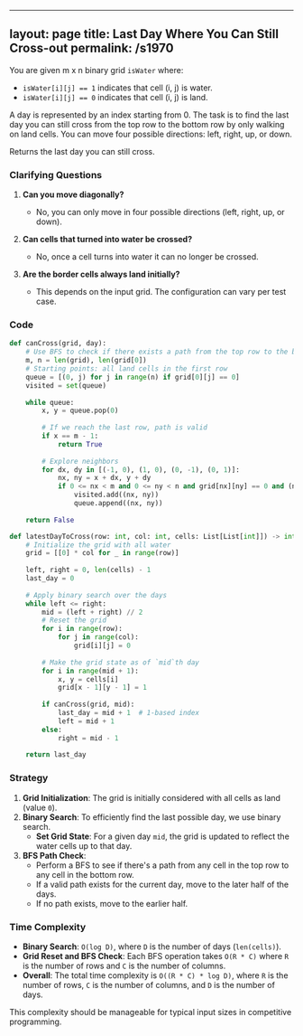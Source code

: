
---
layout: page
title:  Last Day Where You Can Still Cross-out
permalink: /s1970
---

You are given m x n binary grid `isWater` where:

- `isWater[i][j] == 1` indicates that cell (i, j) is water.
- `isWater[i][j] == 0` indicates that cell (i, j) is land.

A day is represented by an index starting from 0. The task is to find the last day you can still cross from the top row to the bottom row by only walking on land cells. You can move four possible directions: left, right, up, or down.

Returns the last day you can still cross.

### Clarifying Questions

1. **Can you move diagonally?**
   - No, you can only move in four possible directions (left, right, up, or down).

2. **Can cells that turned into water be crossed?**
   - No, once a cell turns into water it can no longer be crossed.

3. **Are the border cells always land initially?**
   - This depends on the input grid. The configuration can vary per test case.

### Code

```python
def canCross(grid, day):
    # Use BFS to check if there exists a path from the top row to the bottom row
    m, n = len(grid), len(grid[0])
    # Starting points: all land cells in the first row
    queue = [(0, j) for j in range(n) if grid[0][j] == 0]
    visited = set(queue)
    
    while queue:
        x, y = queue.pop(0)
        
        # If we reach the last row, path is valid
        if x == m - 1:
            return True
        
        # Explore neighbors
        for dx, dy in [(-1, 0), (1, 0), (0, -1), (0, 1)]:
            nx, ny = x + dx, y + dy
            if 0 <= nx < m and 0 <= ny < n and grid[nx][ny] == 0 and (nx, ny) not in visited:
                visited.add((nx, ny))
                queue.append((nx, ny))
    
    return False

def latestDayToCross(row: int, col: int, cells: List[List[int]]) -> int:
    # Initialize the grid with all water
    grid = [[0] * col for _ in range(row)]
    
    left, right = 0, len(cells) - 1
    last_day = 0
    
    # Apply binary search over the days
    while left <= right:
        mid = (left + right) // 2
        # Reset the grid
        for i in range(row):
            for j in range(col):
                grid[i][j] = 0
        
        # Make the grid state as of `mid`th day
        for i in range(mid + 1):
            x, y = cells[i]
            grid[x - 1][y - 1] = 1
        
        if canCross(grid, mid):
            last_day = mid + 1  # 1-based index
            left = mid + 1
        else:
            right = mid - 1
    
    return last_day
```

### Strategy

1. **Grid Initialization**: The grid is initially considered with all cells as land (value `0`).
2. **Binary Search**: To efficiently find the last possible day, we use binary search.
    - **Set Grid State**: For a given day `mid`, the grid is updated to reflect the water cells up to that day.
3. **BFS Path Check**: 
    - Perform a BFS to see if there's a path from any cell in the top row to any cell in the bottom row.
    - If a valid path exists for the current day, move to the later half of the days.
    - If no path exists, move to the earlier half.

### Time Complexity

- **Binary Search**: `O(log D)`, where `D` is the number of days (`len(cells)`).
- **Grid Reset and BFS Check**: Each BFS operation takes `O(R * C)` where `R` is the number of rows and `C` is the number of columns.
- **Overall**: The total time complexity is `O((R * C) * log D)`, where `R` is the number of rows, `C` is the number of columns, and `D` is the number of days.

This complexity should be manageable for typical input sizes in competitive programming.